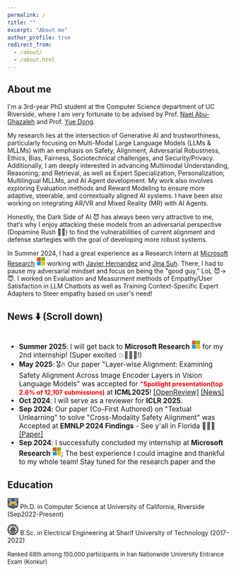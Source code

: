 ```yaml
---
permalink: /
title: ""
excerpt: "About me"
author_profile: true
redirect_from: 
  - /about/
  - /about.html
---
```


## About me

I'm a 3rd-year PhD student at the Computer Science department of UC Riverside, where I am very fortunate to be advised by Prof. [Nael Abu-Ghazaleh](https://www.cs.ucr.edu/~nael/) and Prof. [Yue Dong](https://yuedong.us/). 

<!-- My research focuses on Exploring Generative AI & Trustworthiness; particularly studying (Multimodal) Large Language Model Agents (MLLMs & LLMs) with an emphasis on Safety, Alignment, Ethics, Security/Privacy, Bias/Fairness and Sociotechnical challenges. I’m also interested in studying AI agents in interactive scenarios (e.g., Mixed Reality (AR/VR), Robotics and Embodied AI) to enhance Human-AI Interaction and improve anomaly detection. -->
My research lies at the intersection of Generative AI and trustworthiness, particularly focusing on Multi-Modal Large Language Models (LLMs & MLLMs) with an emphasis on Safety, Alignment, Adversarial Robustness, Ethics, Bias, Fairness, Sociotechnical challenges, and Security/Privacy. Additionally, I am deeply interested in advancing Multimodal Understanding, Reasoning, and Retrieval, as well as Expert Specialization, Personalization, Multilingual MLLMs, and AI Agent development. My work also involves exploring Evaluation methods and Reward Modeling to ensure more adaptive, steerable, and contextually aligned AI systems. I have been also working on integrating AR/VR and Mixed Reality (MR) with AI Agents.

Honestly, the Dark Side of AI 😈 has always been very attractive to me, that’s why I enjoy attacking these models from an adversarial perspective (Dopamine Rush 🌊🧨) to find the vulnerabilities of current alignment and defense startegies with the goal of developing more robust systems.

In Summer 2024, I had a great experience as a Research Intern at [Microsoft Research](https://www.microsoft.com/en-us/research/) <img src="images/MSR.png" width="20" height="20"> working with [Javier Hernandez](http://javierhr.com/) and [Jina Suh](https://www.microsoft.com/en-us/research/people/jinsuh/). There, I had to pause my adversarial mindset and focus on being the "good guy," LoL 😈->😇. I worked on Evaluation and Measurment methods of Empathy/User Satisfaction in LLM Chatbots as well as Training Context-Specific Expert Adapters to Steer empathy based on user's need! 

<!-- Here you can find my [CV](https://drive.google.com/file/d/1Ifl76axYbNrwn3AmkGRNLfZGqTpd2eEt/view?usp=share_link). -->

<!-- I never limit myself, enjoying the pursuit of interdisciplinary research, and I'm enthusiastic about exploring innovative concepts. Let's collaborate 😄 -->

<!-- <span style="font-weight:700;font-size:14px;color:red">I'm actively looking for Summer2024 Research Internship roles in ML/LLM/VLMs and would appreciate any interesting opportunities!</span> -->




<!-- This is the front page of a website that is powered by the [academicpages template](https://github.com/academicpages/academicpages.github.io) and hosted on GitHub pages. [GitHub pages](https://pages.github.com) is a free service in which websites are built and hosted from code and data stored in a GitHub repository, automatically updating when a new commit is made to the respository. This template was forked from the [Minimal Mistakes Jekyll Theme](https://mmistakes.github.io/minimal-mistakes/) created by Michael Rose, and then extended to support the kinds of content that academics have: publications, talks, teaching, a portfolio, blog posts, and a dynamically-generated CV. You can fork [this repository](https://github.com/academicpages/academicpages.github.io) right now, modify the configuration and markdown files, add your own PDFs and other content, and have your own site for free, with no ads! An older version of this template powers my own personal website at [stuartgeiger.com](http://stuartgeiger.com), which uses [this Github repository](https://github.com/staeiou/staeiou.github.io). -->


<!-- News! 
------ -->
<!-- ## News!

<span style="font-weight:400;font-size:14px"> Nov 2023: ["Jailbreak in Pieces"](https://arxiv.org/pdf/2307.14539.pdf): Won the <span style="font-weight:700;font-size:14px;color:red">"Best Paper Award"</span> at [SoCal NLP 2023](https://socalnlp.github.io/symp23/index.html#award)!

<span style="font-weight:400;font-size:14px"> Sep 2023: ["Vulnerabilities of Large Language Models to Adversarial Attacks](https://llm-vulnerability.github.io/)" accepted to <span style="font-weight:700;font-size:14px">ACL'24 for a tutorial!</span></span>

<span style="font-weight:400;font-size:14px"> July 2023: I did my own first paper :D, [Plug and Pray: Exploiting off-the-shelf components of Multi-Modal Models](https://arxiv.org/abs/2307.14539), check it out!</span>

<span style="font-weight:400;font-size:14px"> April 2023: I will be serving as the moderator & evaluator of student presentations at [UGRS2023](https://engage.ucr.edu/symposium)!</span>
 -->

News ⬇️ (Scroll down)
------
<font size="3">
<div style="overflow-y: auto; max-height: 300px; padding-right: 10px; font-size: 15.5px;">
<ul>
	<li>
		<b>Summer 2025</b>: I will get back to <b>Microsoft Research</b> <img src="images/MSR.png" width="20" height="20"> for my 2nd internship! (Super excited 💥👨🏻‍💻!)
	</li>
	<li>
		<b>May 2025</b>: 🎖🔥 Our paper "Layer-wise Alignment: Examining Safety Alignment Across Image Encoder Layers in Vision Language Models" was accepted for <span style="font-weight:700;font-size:14px;color:red">"Spotlight presentation(top 2.6% of 12,107 submissions)</span> at <b>ICML2025</b>! 
		<a href="https://openreview.net/pdf?id=F1ff8zcjPp" target="_blank">[OpenReview]</a>
		<a href="https://news.ucr.edu/articles/2025/09/04/ucr-researchers-fortify-ai-against-rogue-rewiring" target="_blank">[News]</a>
	</li>
	<li>
		<b>Oct 2024</b>: I will serve as a reviewer for <b>ICLR 2025</b>. 
	</li>
	<li>
		<b>Sep 2024</b>: Our paper (Co-First Authored) on "Textual Unlearning" to solve "Cross-Modality Safety Alignment" was Accepted at <b>EMNLP 2024 Findings</b> - See y'all in Florida 🐊🌊🌴
		<a href="https://arxiv.org/pdf/2406.02575">[Paper]</a>
	</li>
	<li>
		<b>Sep 2024</b>: I successfully concluded my internship at <b>Microsoft Research</b> <img src="images/MSR.png" width="20" height="20">; The best experience I could imagine and thankful to my whole team! 
		Stay tuned for the research paper and the models (Cooking ... 👨🏻‍🍳🍳🔥)
	</li>
	<li>
		<b>Sep 2024</b>: My work was cited in the "International Scientific Report on the Safety of Advanced AI".
		<a href="https://hal.science/hal-04612963/">[Report]</a>
	</li>
	<li>
		<b>Aug 2024</b>: 👨🏻‍🎓 We gave a 3-hour tutorial on "AI Safety and Adversarial Attacks" at <b>ACL 2024</b>.
		<a href="https://llm-vulnerability.github.io/">[Material]</a>
		<a href="https://arxiv.org/abs/2310.10844">[Paper]</a>
	</li>
	<li>
		<b>July 2024</b>: I gave a talk on AI Safety and AR/VR Security with implications on Human-Computer Interaction at MSR <img src="images/MSR.png" width="20" height="20">.
		<a href="https://drive.google.com/file/d/12yGyDXAE_bZ38xdFbJSqoH3F9Lvna2vQ/view?usp=sharing">[Slides]</a>
	</li>
	<li>
		<b>July 2024</b>: I presented my works on "Unlearning" and "Cross-Modality Safety Alignment" at McGill NLP group <img src="images/mila.png" width="45" height="45">.
		<a href="https://mcgill-nlp.github.io/reading-group/summer-2024/erfan-shayegani/">[Site]</a>
	</li>
	<li>
		<b>Summer 2024</b>: I will be doing an internship at <b>Microsoft Research</b> <img src="images/MSR.png" width="20" height="20"> in Summer 2024! (Thrilled 💥👨🏻‍💻)
	</li>
	<li>
		<b>June 2024</b>: I'm honored to serve as a reviewer for <b>NextGenAISafety 2024 at ICML</b>!
		<a href="https://icml.cc/virtual/2024/workshop/29944">[ICML2024]</a>
	</li>
	<li>
		<b>June 2024</b>: 🏅🏆 I won the <span style="font-weight:700;font-size:14px;color:red">"Outstanding Teaching Award"</span> of the CS department of UCR! (Grateful 🤗) 
		<a href="images/Best_Teaching_CS.jpg" target="_blank">[Award]</a>
	</li>
	<li>
		<b>Mar 2024</b>: My work on Cross-Modal Vulnerability Alignment in Vision-Language Models was accepted for a presentation at <b>SuperAGI Leap Summit 2024</b>! 
		<a href="https://youtu.be/lYNwpJRJU9U?t=2407">[Video]</a>
		<a href="https://superagi.com/agi-leap-summit/">[SuperAGI]</a>
	</li>
	<li>
		<b>Mar 2024</b>: Our paper "That Doesn't Go There: Attacks on Shared State in Multi-User Augmented Reality Applications" has been accepted to <b>USENIX SECURITY 2024</b>! 
		<a href="https://arxiv.org/abs/2308.09146">[paper]</a>
	</li>
	<li>
		<b>Feb 2024</b>: Gave a lightning talk on my AI Safety work at <b>Cohere For AI</b>! 
		<a href="https://docs.google.com/presentation/d/12QSc14ph0gH6TMkoDo-PaLDyoqYokXhf/edit?usp=sharing&ouid=112584313979945870018&rtpof=true&sd=true" target="_blank">[Slides]</a>
	</li>
	<li>
		<b>Jan 2024</b>: 🎖🔥 Our paper "Jailbreak in Pieces: Compositional Adversarial Attacks on Multi-Modal Language Models" was accepted for <span style="font-weight:700;font-size:14px;color:red">"Spotlight presentation(top 5% of 7262 submissions)</span> at <b>ICLR2024</b>! 
		<a href="https://openreview.net/forum?id=plmBsXHxgR" target="_blank">[OpenReview]</a>
		<a href="https://recorder-v3.slideslive.com/#/share?share=91193&s=cf14f58c-ffdc-48c2-a834-5929ac1e8bc7" target="_blank">[SlidesLive-Video]</a>
		<a href="https://youtu.be/Gg13cyYui_o?t=829" target="_blank">[YoutubeAInews]</a>
	</li>
	<li>
		<b>Nov 2023</b>: 🏆 Our paper "Jailbreak in Pieces: Compositional Adversarial Attacks on Multi-Modal Language Models" won the <span style="font-weight:700;font-size:14px;color:red">"Best Paper Award"</span> at <b>SoCal NLP 2023</b>!
		<a href="https://arxiv.org/abs/2307.14539" target="_blank">[paper]</a>
    <a href="https://socalnlp.github.io/symp23/index.html#award" target="_blank">[Award]</a>
    <a href="https://news.ucr.edu/articles/2024/01/09/ucr-outs-security-flaw-ai-query-models" target="_blank">[News1]</a>
	<a href="https://www1.cs.ucr.edu/news/2023/11/19/cse-team-won-best-paper-award-socal-nlp-symposium" target="_blank">[News2]</a>
	<a href="https://techxplore.com/news/2024-01-scientists-flaw-ai-query.html" target="_blank">[News3]</a>
	</li>
	<li>
		<b>Sep 2023</b>: Our paper "Vulnerabilities of Large Language Models to Adversarial Attacks" has been accepted for a tutorial to <b>ACL2024</b>! 
		<a href="https://arxiv.org/abs/2310.10844" target="_blank">[paper]</a>
	</li>
	<li>
		<b>Jul 2023</b>: Yay! I did my own first paper :D! "Plug and Pray: Exploiting off-the-shelf components of Multi-Modal Models" 
		<a href="https://arxiv.org/abs/2307.14539v1" target="_blank">[paper]</a>
	</li>
	<li>
		<b>Apr 2023</b>: I will be serving as the moderator & evaluator of student presentations at UGRS2023! 
		<a href="https://engage.ucr.edu/symposium" target="_blank">[paper]</a>
	</li>
</ul>
</div>
</font>

Education
------
<img src="images/ucr.png" width="25" height="25"><span style="font-weight:400;font-size:14px"> Ph.D. in Computer Science at University of California, Riverside (Sep2022-Present)</span>

<img src="images/sharif.svg" width="25" height="25"><span style="font-weight:400;font-size:14px"> B.Sc. in Electrical Engineering at Sharif University of Technology (2017-2022)</span>

<span style="font-weight:400;font-size:13px">Ranked 68th among 150,000 participants in Iran Nationwide University Entrance Exam (Konkur)</span>

<!-- <p style="font-weight:400;font-size:13px">Ranked 68th among 150,000 participants in Iran Nationwide University Entrance Exam (Konkur)</p> -->



<!-- A data-driven personal website
======
Like many other Jekyll-based GitHub Pages templates, academicpages makes you separate the website's content from its form. The content & metadata of your website are in structured markdown files, while various other files constitute the theme, specifying how to transform that content & metadata into HTML pages. You keep these various markdown (.md), YAML (.yml), HTML, and CSS files in a public GitHub repository. Each time you commit and push an update to the repository, the [GitHub pages](https://pages.github.com/) service creates static HTML pages based on these files, which are hosted on GitHub's servers free of charge.

Many of the features of dynamic content management systems (like Wordpress) can be achieved in this fashion, using a fraction of the computational resources and with far less vulnerability to hacking and DDoSing. You can also modify the theme to your heart's content without touching the content of your site. If you get to a point where you've broken something in Jekyll/HTML/CSS beyond repair, your markdown files describing your talks, publications, etc. are safe. You can rollback the changes or even delete the repository and start over -- just be sure to save the markdown files! Finally, you can also write scripts that process the structured data on the site, such as [this one](https://github.com/academicpages/academicpages.github.io/blob/master/talkmap.ipynb) that analyzes metadata in pages about talks to display [a map of every location you've given a talk](https://academicpages.github.io/talkmap.html). -->

<!-- Getting started
======
1. Register a GitHub account if you don't have one and confirm your e-mail (required!)
1. Fork [this repository](https://github.com/academicpages/academicpages.github.io) by clicking the "fork" button in the top right. 
1. Go to the repository's settings (rightmost item in the tabs that start with "Code", should be below "Unwatch"). Rename the repository "[your GitHub username].github.io", which will also be your website's URL.
1. Set site-wide configuration and create content & metadata (see below -- also see [this set of diffs](http://archive.is/3TPas) showing what files were changed to set up [an example site](https://getorg-testacct.github.io) for a user with the username "getorg-testacct")
1. Upload any files (like PDFs, .zip files, etc.) to the files/ directory. They will appear at https://[your GitHub username].github.io/files/example.pdf.  
1. Check status by going to the repository settings, in the "GitHub pages" section

Site-wide configuration
------
The main configuration file for the site is in the base directory in [_config.yml](https://github.com/academicpages/academicpages.github.io/blob/master/_config.yml), which defines the content in the sidebars and other site-wide features. You will need to replace the default variables with ones about yourself and your site's github repository. The configuration file for the top menu is in [_data/navigation.yml](https://github.com/academicpages/academicpages.github.io/blob/master/_data/navigation.yml). For example, if you don't have a portfolio or blog posts, you can remove those items from that navigation.yml file to remove them from the header. 

Create content & metadata
------
For site content, there is one markdown file for each type of content, which are stored in directories like _publications, _talks, _posts, _teaching, or _pages. For example, each talk is a markdown file in the [_talks directory](https://github.com/academicpages/academicpages.github.io/tree/master/_talks). At the top of each markdown file is structured data in YAML about the talk, which the theme will parse to do lots of cool stuff. The same structured data about a talk is used to generate the list of talks on the [Talks page](https://academicpages.github.io/talks), each [individual page](https://academicpages.github.io/talks/2012-03-01-talk-1) for specific talks, the talks section for the [CV page](https://academicpages.github.io/cv), and the [map of places you've given a talk](https://academicpages.github.io/talkmap.html) (if you run this [python file](https://github.com/academicpages/academicpages.github.io/blob/master/talkmap.py) or [Jupyter notebook](https://github.com/academicpages/academicpages.github.io/blob/master/talkmap.ipynb), which creates the HTML for the map based on the contents of the _talks directory).

**Markdown generator**

I have also created [a set of Jupyter notebooks](https://github.com/academicpages/academicpages.github.io/tree/master/markdown_generator
) that converts a CSV containing structured data about talks or presentations into individual markdown files that will be properly formatted for the academicpages template. The sample CSVs in that directory are the ones I used to create my own personal website at stuartgeiger.com. My usual workflow is that I keep a spreadsheet of my publications and talks, then run the code in these notebooks to generate the markdown files, then commit and push them to the GitHub repository.

How to edit your site's GitHub repository
------
Many people use a git client to create files on their local computer and then push them to GitHub's servers. If you are not familiar with git, you can directly edit these configuration and markdown files directly in the github.com interface. Navigate to a file (like [this one](https://github.com/academicpages/academicpages.github.io/blob/master/_talks/2012-03-01-talk-1.md) and click the pencil icon in the top right of the content preview (to the right of the "Raw | Blame | History" buttons). You can delete a file by clicking the trashcan icon to the right of the pencil icon. You can also create new files or upload files by navigating to a directory and clicking the "Create new file" or "Upload files" buttons. 

Example: editing a markdown file for a talk
![Editing a markdown file for a talk](/images/editing-talk.png)

For more info
------
More info about configuring academicpages can be found in [the guide](https://academicpages.github.io/markdown/). The [guides for the Minimal Mistakes theme](https://mmistakes.github.io/minimal-mistakes/docs/configuration/) (which this theme was forked from) might also be helpful. -->
